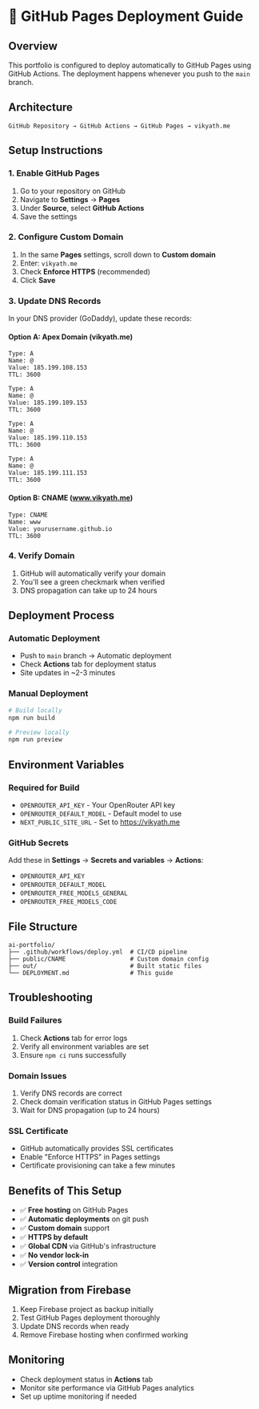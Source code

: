 # 🚀 GitHub Pages Deployment Guide

## Overview
This portfolio is configured to deploy automatically to GitHub Pages using GitHub Actions. The deployment happens whenever you push to the `main` branch.

## Architecture
```
GitHub Repository → GitHub Actions → GitHub Pages → vikyath.me
```

## Setup Instructions

### 1. Enable GitHub Pages
1. Go to your repository on GitHub
2. Navigate to **Settings** → **Pages**
3. Under **Source**, select **GitHub Actions**
4. Save the settings

### 2. Configure Custom Domain
1. In the same **Pages** settings, scroll down to **Custom domain**
2. Enter: `vikyath.me`
3. Check **Enforce HTTPS** (recommended)
4. Click **Save**

### 3. Update DNS Records
In your DNS provider (GoDaddy), update these records:

#### Option A: Apex Domain (vikyath.me)
```
Type: A
Name: @
Value: 185.199.108.153
TTL: 3600

Type: A  
Name: @
Value: 185.199.109.153
TTL: 3600

Type: A
Name: @
Value: 185.199.110.153
TTL: 3600

Type: A
Name: @
Value: 185.199.111.153
TTL: 3600
```

#### Option B: CNAME (www.vikyath.me)
```
Type: CNAME
Name: www
Value: yourusername.github.io
TTL: 3600
```

### 4. Verify Domain
1. GitHub will automatically verify your domain
2. You'll see a green checkmark when verified
3. DNS propagation can take up to 24 hours

## Deployment Process

### Automatic Deployment
- Push to `main` branch → Automatic deployment
- Check **Actions** tab for deployment status
- Site updates in ~2-3 minutes

### Manual Deployment
```bash
# Build locally
npm run build

# Preview locally
npm run preview
```

## Environment Variables

### Required for Build
- `OPENROUTER_API_KEY` - Your OpenRouter API key
- `OPENROUTER_DEFAULT_MODEL` - Default model to use
- `NEXT_PUBLIC_SITE_URL` - Set to https://vikyath.me

### GitHub Secrets
Add these in **Settings** → **Secrets and variables** → **Actions**:
- `OPENROUTER_API_KEY`
- `OPENROUTER_DEFAULT_MODEL`
- `OPENROUTER_FREE_MODELS_GENERAL`
- `OPENROUTER_FREE_MODELS_CODE`

## File Structure
```
ai-portfolio/
├── .github/workflows/deploy.yml  # CI/CD pipeline
├── public/CNAME                  # Custom domain config
├── out/                          # Built static files
└── DEPLOYMENT.md                 # This guide
```

## Troubleshooting

### Build Failures
1. Check **Actions** tab for error logs
2. Verify all environment variables are set
3. Ensure `npm ci` runs successfully

### Domain Issues
1. Verify DNS records are correct
2. Check domain verification status in GitHub Pages settings
3. Wait for DNS propagation (up to 24 hours)

### SSL Certificate
- GitHub automatically provides SSL certificates
- Enable "Enforce HTTPS" in Pages settings
- Certificate provisioning can take a few minutes

## Benefits of This Setup
- ✅ **Free hosting** on GitHub Pages
- ✅ **Automatic deployments** on git push
- ✅ **Custom domain** support
- ✅ **HTTPS by default**
- ✅ **Global CDN** via GitHub's infrastructure
- ✅ **No vendor lock-in**
- ✅ **Version control** integration

## Migration from Firebase
1. Keep Firebase project as backup initially
2. Test GitHub Pages deployment thoroughly
3. Update DNS records when ready
4. Remove Firebase hosting when confirmed working

## Monitoring
- Check deployment status in **Actions** tab
- Monitor site performance via GitHub Pages analytics
- Set up uptime monitoring if needed
